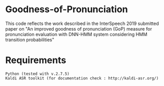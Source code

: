 # Goodness-of-Pronunciation
This code reflects the work described in the InterSpeech 2019 submitted paper on "An improved goodness of pronunciation (GoP) measure for pronunciation evaluation with DNN-HMM system considering HMM transition probabilities"

# Requirements
	Python (tested with v.2.7.5)
	Kaldi ASR toolkit (for documentation check : http://kaldi-asr.org/)
